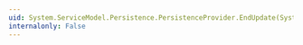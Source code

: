 ```yaml
---
uid: System.ServiceModel.Persistence.PersistenceProvider.EndUpdate(System.IAsyncResult)
internalonly: False
---
```

